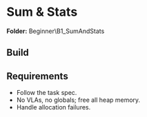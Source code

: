 ﻿# Sum & Stats

**Folder:** Beginner\B1_SumAndStats

## Build

## Requirements
- Follow the task spec.
- No VLAs, no globals; free all heap memory.
- Handle allocation failures.
